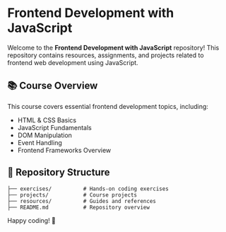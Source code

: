 # Frontend Development with JavaScript

Welcome to the **Frontend Development with JavaScript** repository! This repository contains resources, assignments, and projects related to frontend web development using JavaScript.

## 📚 Course Overview
This course covers essential frontend development topics, including:
- HTML & CSS Basics
- JavaScript Fundamentals
- DOM Manipulation
- Event Handling
- Frontend Frameworks Overview

## 📂 Repository Structure
```
├── exercises/          # Hands-on coding exercises
├── projects/           # Course projects
├── resources/          # Guides and references
├── README.md           # Repository overview
```

Happy coding! 🚀

